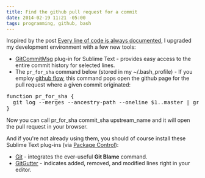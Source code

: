 ```yaml
---
title: Find the github pull request for a commit
date: 2014-02-19 11:21 -05:00
tags: programming, github, bash
---
```


Inspired by the post [Every line of code is always documented](http://mislav.uniqpath.com/2014/02/hidden-documentation/), I upgraded my development environment with a few new tools:

* [GitCommitMsg](https://github.com/cbumgard/GitCommitMsg) plug-in for Sublime Text - provides easy access to the entire commit history for selected lines.
* The `pr_for_sha` command below (stored in my ~/.bash_profile) - If you employ [github flow](http://scottchacon.com/2011/08/31/github-flow.html), this command pops open the github page for the pull request where a given commit originated:

<pre>
function pr_for_sha {
  git log --merges --ancestry-path --oneline $1..master | grep 'pull request' | tail -n1 | awk '{print $5}' | cut -c2- | xargs -I % open https://github.com/$2/${PWD##*/}/pull/%
}
</pre>

Now you can call pr_for_sha commit_sha upstream_name and it will open the pull request in your browser.

And if you're not already using them, you should of course install these Sublime Text plug-ins (via [Package Control](https://sublime.wbond.net/)):
* [Git](https://github.com/kemayo/sublime-text-git) - integrates the ever-useful **Git Blame** command.
* [GitGutter](http://www.jisaacks.com/gitgutter) - indicates added, removed, and modified lines right in your editor.
